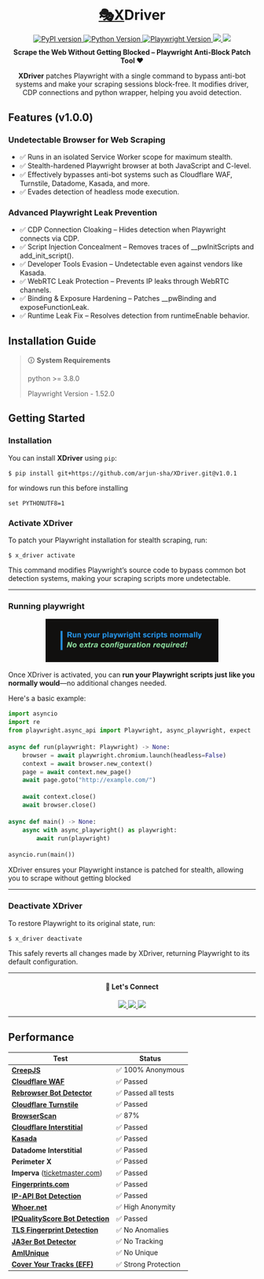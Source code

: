 <div align="center" style="text-align: center --force;">
  <h1 align="center" style="text-align: center --force; margin-bottom: 10px;"><a href='https://playwright.dev'>🎭X</a>Driver</h1>

  <a href="https://pypi.org/">
    <img src="https://img.shields.io/badge/pypi%20package-v0.0.1-orange" alt="PyPI version">
  </a>
  <a href="https://www.python.org/">
    <img src="https://img.shields.io/badge/python-%3E%3D3.10-orange" alt="Python Version">
  </a>
  <a href="https://playwright.dev/python/">
    <img src="https://img.shields.io/badge/playwright-v1.52.0-green" alt="Playwright Version">
  </a>
  <a href="https://github.com/PyCQA/isort">
        <img src="https://img.shields.io/badge/imports-isort-yellow.svg">
    </a>
    <a href="https://github.com/ambv/black">
        <img src="https://img.shields.io/badge/code%20style-black-black.svg">
    </a>
</div>

<div align="center" style="text-align: center --force;">
<h4 align="center" style="margin-top: 10px; margin-bottom: 10px;">Scrape the Web Without Getting Blocked – Playwright Anti-Block Patch Tool ❤️</h4>
<p style="margin-top: px;"><b>XDriver</b> patches Playwright with a single command to bypass anti-bot systems and make your scraping sessions block-free. It modifies driver, CDP connections and python wrapper, helping you avoid detection.</p>
</div>

## Features (v1.0.0)

### **Undetectable Browser for Web Scraping**
- ✅ Runs in an isolated Service Worker scope for maximum stealth.
- ✅ Stealth-hardened Playwright browser at both JavaScript and C-level.
- ✅ Effectively bypasses anti-bot systems such as Cloudflare WAF, Turnstile, Datadome, Kasada, and more.
- ✅ Evades detection of headless mode execution.

### **Advanced Playwright Leak Prevention**
- ✅ CDP Connection Cloaking – Hides detection when Playwright connects via CDP.
- ✅ Script Injection Concealment – Removes traces of __pwInitScripts and add_init_script().
- ✅ Developer Tools Evasion – Undetectable even against vendors like Kasada.
- ✅ WebRTC Leak Protection – Prevents IP leaks through WebRTC channels.
- ✅ Binding & Exposure Hardening – Patches __pwBinding and exposeFunctionLeak.
- ✅ Runtime Leak Fix – Resolves detection from runtimeEnable behavior.

## Installation Guide

> 🛈 **System Requirements**
>
> python >= 3.8.0
>
> Playwright Version - 1.52.0
>
>

## Getting Started

### Installation

You can install **XDriver** using `pip`:

```shell
$ pip install git+https://github.com/arjun-sha/XDriver.git@v1.0.1
```

for windows run this before installing

```shell
set PYTHONUTF8=1
```

### Activate XDriver

To patch your Playwright installation for stealth scraping, run:

```shell
$ x_driver activate
```

This command modifies Playwright’s source code to bypass common bot detection systems, making your scraping scripts more undetectable.

---

### Running playwright

<div align="center" style="text-align: center --force;">
<img src="assets/banner.png" style="width: 70%; height: auto;" alt="Logo" />
</div>

Once XDriver is activated, you can **run your Playwright scripts just like you normally would**—no additional changes needed.

Here's a basic example:

```python
import asyncio
import re
from playwright.async_api import Playwright, async_playwright, expect

async def run(playwright: Playwright) -> None:
    browser = await playwright.chromium.launch(headless=False)
    context = await browser.new_context()
    page = await context.new_page()
    await page.goto("http://example.com/")

    await context.close()
    await browser.close()

async def main() -> None:
    async with async_playwright() as playwright:
        await run(playwright)

asyncio.run(main())
```

XDriver ensures your Playwright instance is patched for stealth, allowing you to scrape without getting blocked

---

### Deactivate XDriver

To restore Playwright to its original state, run:

```shell
$ x_driver deactivate
```

This safely reverts all changes made by XDriver, returning Playwright to its default configuration.

---

<div align="center">
    <h4>💬 Let's Connect</h4>
  <a href="https://www.linkedin.com/in/arjunshankar1/" target="_blank">
    <img src="https://skillicons.dev/icons?i=linkedin" width=37 />
  </a>
  <a href="mailto:arjun.sha2425@gmail.com" target="_blank">
    <img src="https://skillicons.dev/icons?i=gmail" width=37 />
  </a>
  <a href="https://www.linkedin.com/in/arjunshankar1/">
    <img src="https://skillicons.dev/icons?i=twitter" width=37 /><br>
  </a>
</div>

---

## Performance

| Test                                                                          | Status              |
| ----------------------------------------------------------------------------- | ------------------- |
| [**CreepJS**](https://abrahamjuliot.github.io/creepjs/)                       | ✅ 100% Anonymous    |
| [**Cloudflare WAF**](https://www.cloudflare.com/zero-trust/interactive-demo/) | ✅ Passed            |
| [**Rebrowser Bot Detector**](https://bot-detector.rebrowser.net/)             | ✅ Passed all tests  |
| [**Cloudflare Turnstile**](https://nopecha.com/demo/turnstile)                | ✅ Passed            |
| [**BrowserScan**](https://browserscan.net/)                                   | ✅ 87%               |
| [**Cloudflare Interstitial**](https://nopecha.com/demo)                       | ✅ Passed            |
| [**Kasada**](https://www.kasada.io/)                                          | ✅ Passed            |
| **Datadome Interstitial**                                                     | ✅ Passed            |
| **Perimeter X**                                                               | ✅ Passed            |
| **Imperva** ([ticketmaster.com](https://www.ticketmaster.com/))               | ✅ Passed            |
| [**Fingerprints.com**](https://fingerprint.com/products/bot-detection/)       | ✅ Passed            |
| [**IP-API Bot Detection**](https://ip-api.com/)                               | ✅ Passed            |
| [**Whoer.net**](https://whoer.net/)                                           | ✅ High Anonymity    |
| [**IPQualityScore Bot Detection**](https://www.ipqualityscore.com/)           | ✅ Passed            |
| [**TLS Fingerprint Detection**](https://tls.browserleaks.com/)                | ✅ No Anomalies      |
| [**JA3er Bot Detector**](https://ja3er.com/)                                  | ✅ No Tracking       |
| [**AmIUnique**](https://amiunique.org/fp)                                     | ✅ No Unique         |
| [**Cover Your Tracks (EFF)**](https://coveryourtracks.eff.org/)               | ✅ Strong Protection |
